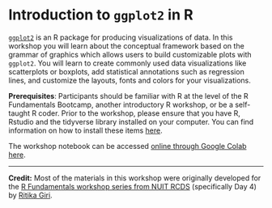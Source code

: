 # Introduction to `ggplot2` in R

[`ggplot2`](https://ggplot2.tidyverse.org/) is an R package for producing visualizations of data. In this workshop you will learn about the conceptual framework based on the grammar of graphics which allows users to build customizable plots with `ggplot2`. You will learn to create commonly used data visualizations like scatterplots or boxplots, add statistical annotations such as regression lines, and customize the layouts, fonts and colors for your visualizations.

**Prerequisites**: Participants should be familiar with R at the level of the R Fundamentals Bootcamp, another introductory R workshop, or be a self-taught R coder.  Prior to the workshop, please ensure that you have R, Rstudio and the tidyverse library installed on your computer. You can find information on how to install these items [here](https://sites.northwestern.edu/researchcomputing/resources/r-and-rstudio/).

The workshop notebook can be accessed [online through Google Colab here](https://drive.google.com/file/d/1XAn0TOINlRO-PqoSD-fkewZxCnB5U7Xo/view?usp=sharing). 


---
**Credit:** Most of the materials in this workshop were originally developed for the [R Fundamentals workshop series from NUIT RCDS](https://github.com/nuitrcs/R-fundamentals-summer-workshop/tree/main) (specifically Day 4) by [Ritika Giri](https://www.it.northwestern.edu/departments/it-services-support/research/staff/giri.html).  
